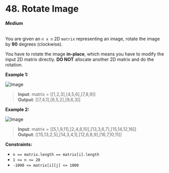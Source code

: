 # 48. Rotate Image
###### **Medium**

You are given an `n x n` 2D `matrix` representing an image, rotate the image by **90** degrees (clockwise).

You have to rotate the image **in-place**, which means you have to modify the input 2D matrix directly. **DO NOT** allocate another 2D matrix and do the rotation.
 

**Example 1:**

![Image](https://assets.leetcode.com/uploads/2020/08/28/mat1.jpg)
> **Input**: matrix = [[1,2,3],[4,5,6],[7,8,9]]  
**Output**: [[7,4,1],[8,5,2],[9,6,3]]   

**Example 2:**

![Image](https://assets.leetcode.com/uploads/2020/08/28/mat2.jpg)
> **Input**: matrix = [[5,1,9,11],[2,4,8,10],[13,3,6,7],[15,14,12,16]]  
**Output**: [[15,13,2,5],[14,3,4,1],[12,6,8,9],[16,7,10,11]]  
 

**Constraints:**

- `n == matrix.length == matrix[i].length`
- `1 <= n <= 20`
- `-1000 <= matrix[i][j] <= 1000`
